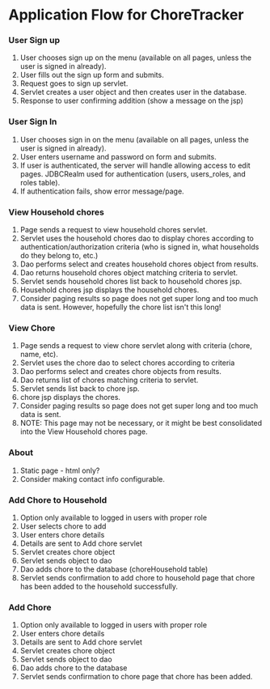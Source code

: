 # Application Flow for ChoreTracker


### User Sign up

1. User chooses sign up on the menu (available on all pages, unless the user 
is signed in already).
1. User fills out the sign up form and submits.
1. Request goes to sign up servlet.
1. Servlet creates a user object and then creates user in the database.
1. Response to user confirming addition (show a message on the jsp)

### User Sign In

1. User chooses sign in on the menu (available on all pages, unless the user 
is signed in already).
1. User enters username and password on form and submits. 
1. If user is authenticated, the server will handle allowing access to edit 
pages.  JDBCRealm used for authentication (users, users_roles, and roles table).
1. If authentication fails, show error message/page.

### View Household chores

1. Page sends a request to view household chores servlet.
1. Servlet uses the household chores dao to display chores according to 
authentication/authorization criteria (who is signed in, what households
do they belong to, etc.)
1. Dao performs select and creates household chores object from results.
1. Dao returns household chores object matching criteria to servlet.
1. Servlet sends household chores list back to household chores jsp.
1. Household chores jsp displays the household chores.
1. Consider paging results so page does not get super long and too much data 
is sent.  However, hopefully the chore list isn't this long!

### View Chore

1. Page sends a request to view chore servlet along with criteria 
(chore, name, etc).
1. Servlet uses the chore dao to select chores according to criteria
1. Dao performs select and creates chore objects from results.
1. Dao returns list of chores matching criteria to servlet.
1. Servlet sends list back to chore  jsp.
1. chore jsp displays the chores.
1. Consider paging results so page does not get super long and too much data 
is sent.
1. NOTE: This page may not be necessary, or it might be best consolidated
into the View Household chores page.

### About

1. Static page - html only? 
1. Consider making contact info configurable.

### Add Chore to Household
1. Option only available to logged in users with proper role
1. User selects chore to add
1. User enters chore details
1. Details are sent to Add chore servlet
1. Servlet creates chore object
1. Servlet sends object to dao
1. Dao adds chore to the database (choreHousehold table)
1. Servlet sends confirmation to add chore to household page that chore 
has been added to the household successfully.

### Add Chore 
1. Option only available to logged in users with proper role
1. User enters chore  details
1. Details are sent to Add chore  servlet
1. Servlet creates chore  object
1. Servlet sends object to dao
1. Dao adds chore to the database
1. Servlet sends confirmation to chore page that chore has been added.








 